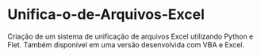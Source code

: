 # Unifica-o-de-Arquivos-Excel
Criação de um sistema de unificação de arquivos Excel utilizando Python e Flet. Também disponível em uma versão desenvolvida com VBA e Excel.
